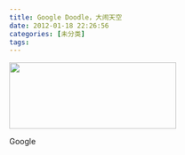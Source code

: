 ```yaml
---
title: Google Doodle，大闹天空
date: 2012-01-18 22:26:56
categories: [未分类]
tags: 
---
```

<a href="http://congpeijun.com/wp-content/uploads/2012/01/google.png"><img class="aligncenter size-medium wp-image-17" title="google" src="http://congpeijun.com/wp-content/uploads/2012/01/google-300x120.png" alt="" width="300" height="120" /></a>

Google